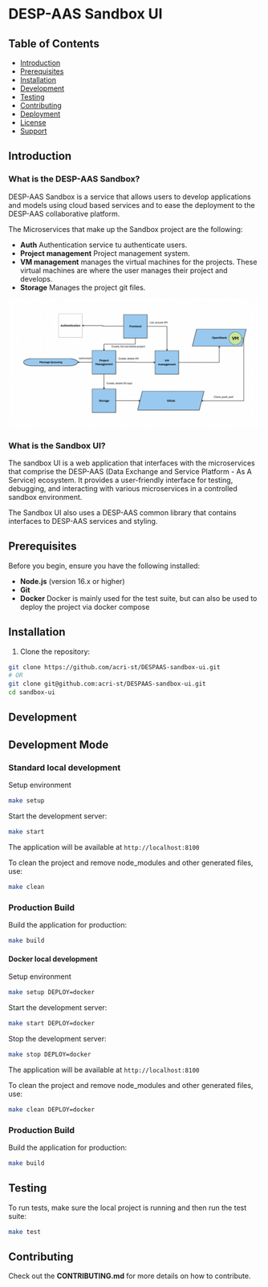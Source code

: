 # DESP-AAS Sandbox UI


## Table of Contents

- [Introduction](#Introduction)
- [Prerequisites](#prerequisites)
- [Installation](#installation)
- [Development](#development)
- [Testing](#testing)
- [Contributing](#contributing)
- [Deployment](#deployment)
- [License](#license)
- [Support](#support)

## Introduction

###  What is the DESP-AAS Sandbox?

DESP-AAS Sandbox is a service that allows users to develop applications and models using cloud based services and to ease the deployment to the DESP-AAS collaborative platform.

The Microservices that make up the Sandbox project are the following: 
- **Auth** Authentication service tu authenticate users.
- **Project management** Project management system.
- **VM management** manages the virtual machines for the projects. These virtual machines are where the user manages their project and develops.
- **Storage** Manages the project git files.

![DESP-AAS Sandbox UI Architecture](https://github.com/acri-st/DESPAAS-sandbox-ui/blob/development/docs/architecture.png?raw=true)


### What is the Sandbox UI?

The sandbox UI is a web application that interfaces with the microservices that comprise the DESP-AAS (Data Exchange and Service Platform - As A Service) ecosystem. It provides a user-friendly interface for testing, debugging, and interacting with various microservices in a controlled sandbox environment.

The Sandbox UI also uses a DESP-AAS common library that contains interfaces to DESP-AAS services and styling.

## Prerequisites

Before you begin, ensure you have the following installed:
- **Node.js** (version 16.x or higher)
- **Git** 
- **Docker** Docker is mainly used for the test suite, but can also be used to deploy the project via docker compose

## Installation

1. Clone the repository:
```bash
git clone https://github.com/acri-st/DESPAAS-sandbox-ui.git
# OR
git clone git@github.com:acri-st/DESPAAS-sandbox-ui.git
cd sandbox-ui
```

## Development

## Development Mode

### Standard local development

Setup environment
```bash
make setup
```

Start the development server:
```bash
make start
```

The application will be available at `http://localhost:8100`

To clean the project and remove node_modules and other generated files, use:
```bash
make clean
```

### Production Build

Build the application for production:
```bash
make build
```
#### Docker local development 
Setup environment
```bash
make setup DEPLOY=docker
```

Start the development server:
```bash
make start DEPLOY=docker
```

Stop the development server:
```bash
make stop DEPLOY=docker
```

The application will be available at `http://localhost:8100`

To clean the project and remove node_modules and other generated files, use:
```bash
make clean DEPLOY=docker
```

### Production Build

Build the application for production:
```bash
make build
```

## Testing

To run tests, make sure the local project is running and then run the test suite:
```bash
make test
```

## Contributing

Check out the **CONTRIBUTING.md** for more details on how to contribute.